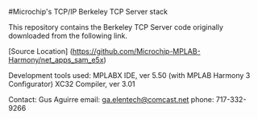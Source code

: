 #Microchip's TCP/IP Berkeley TCP Server stack

This repository contains the Berkeley TCP Server code originally downloaded from the following link.

[Source Location] (https://github.com/Microchip-MPLAB-Harmony/net_apps_sam_e5x)

Development tools used:
MPLABX IDE, ver 5.50 (with MPLAB Harmony 3 Configurator)
XC32 Compiler, ver 3.01

Contact:	Gus Aguirre
email:		ga.elentech@comcast.net
phone:		717-332-9266
